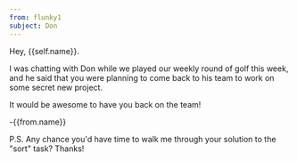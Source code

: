 ```yaml
---
from: flunky1
subject: Don
---
```

Hey, {{self.name}}.

I was chatting with Don while we played our weekly round of golf this week, and he said that you were planning to come back to his team to work on some secret new project.

It would be awesome to have you back on the team!

-{{from.name}}

P.S. Any chance you'd have time to walk me through your solution to the "sort" task? Thanks!